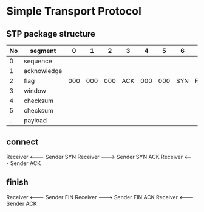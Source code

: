 # Simple Transport Protocol

## STP package structure

No| segment     | 0 | 1 | 2 | 3 | 4 | 5 | 6 | 7
--|-------------|---|---|---|---|---|---|---|---
0 | sequence    |   |   |   |   |   |   |   |   
1 | acknowledge |   |   |   |   |   |   |   |   
2 | flag        |000|000|000|ACK|000|000|SYN|FIN
3 | window      |   |   |   |   |   |   |   |   
4 | checksum    |   |   |   |   |   |   |   |   
5 | checksum    |   |   |   |   |   |   |   |   
. | payload     |   |   |   |   |   |   |   |   


## connect

Receiver <--- Sender         SYN
Receiver ---> Sender     SYN ACK 
Receiver <--- Sender     ACK    

## finish

Receiver <--- Sender         FIN
Receiver ---> Sender     FIN ACK 
Receiver <--- Sender     ACK    